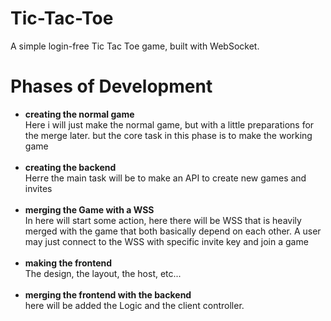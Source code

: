# Tic-Tac-Toe
A simple login-free Tic Tac Toe game, built with WebSocket.

# Phases of Development
- **creating the normal game** <br>
Here i will just make the normal game, but with a little preparations for the merge later. but the core task in this phase is to make the working game<br><br>
- **creating the backend** <br>
Herre the main task will be to make an API to create new games and invites<br><br>
- **merging the Game with a WSS** <br>
In here will start some action, here there will be WSS that is heavily merged with the game that both basically depend on each other. A user may just connect to the WSS with specific invite key and join a game<br><br>
- **making the frontend** <br>
The design, the layout, the host, etc...<br><br>
- **merging the frontend with the backend** <br>
here will be added the Logic and the client controller.